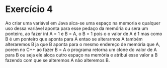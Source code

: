 # Exercício 4

Ao criar uma variável em Java alca-se uma espaço na memoria e qualquer uso dessa variável aponta para esse pedaço da memória ou sera um ponteiro, ao fazer int A = 1 e B = A, o B = 1 pois o o valor de A é 1 mas como B é um ponteiro que aponta para A entao se alterarmos A também alteraremos B ja que B aponta para o mesmo endereço de memória que A, porem no C++ ao fazer B = A o programa retorna um clone do valor de A para B ou seja ele aloca outro espaço na memória e atribui esse valor a B fazendo com que se alteremos A não alteremos B.